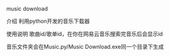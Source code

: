 music download

介绍 利用python开发的音乐下载器

使用说明 
歌曲id/歌单id，在你在网易云音乐搜索完音乐后会显示id 

音乐文件夹会在Music.py/Music Download.exe同一个目录下生成 


